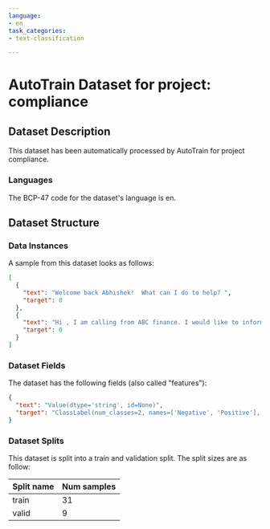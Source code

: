 ```yaml
---
language:
- en
task_categories:
- text-classification

---
```

# AutoTrain Dataset for project: compliance

## Dataset Description

This dataset has been automatically processed by AutoTrain for project compliance.

### Languages

The BCP-47 code for the dataset's language is en.

## Dataset Structure

### Data Instances

A sample from this dataset looks as follows:

```json
[
  {
    "text": "Welcome back Abhishek!  What can I do to help? ",
    "target": 0
  },
  {
    "text": "Hi , I am calling from ABC finance. I would like to inform you that you are eligible for a Personal Loan",
    "target": 0
  }
]
```

### Dataset Fields

The dataset has the following fields (also called "features"):

```json
{
  "text": "Value(dtype='string', id=None)",
  "target": "ClassLabel(num_classes=2, names=['Negative', 'Positive'], id=None)"
}
```

### Dataset Splits

This dataset is split into a train and validation split. The split sizes are as follow:

| Split name   | Num samples         |
| ------------ | ------------------- |
| train        | 31 |
| valid        | 9 |
